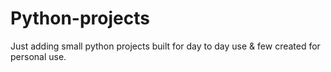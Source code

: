 # Python-projects

Just adding small python projects built for day to day use & few created for personal use.
